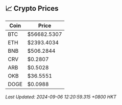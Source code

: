 ## 📈 Crypto Prices

| Coin | Price |
| ---- | ----- |
| BTC | $56682.5307 |
| ETH | $2393.4034 |
| BNB | $506.2844 |
| CRV | $0.2807 |
| ARB | $0.5028 |
| OKB | $36.5551 |
| DOGE | $0.0988 |

_Last Updated: 2024-09-06 12:20:59.315 +0800 HKT_